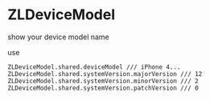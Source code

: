 # ZLDeviceModel
show your device model name

use

```
ZLDeviceModel.shared.deviceModel /// iPhone 4...
ZLDeviceModel.shared.systemVersion.majorVersion /// 12
ZLDeviceModel.shared.systemVersion.minorVersion /// 2
ZLDeviceModel.shared.systemVersion.patchVersion /// 0
```
